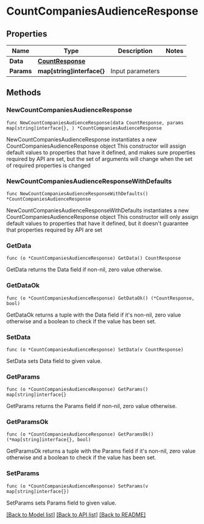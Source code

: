 # CountCompaniesAudienceResponse

## Properties

Name | Type | Description | Notes
------------ | ------------- | ------------- | -------------
**Data** | [**CountResponse**](CountResponse.md) |  | 
**Params** | **map[string]interface{}** | Input parameters | 

## Methods

### NewCountCompaniesAudienceResponse

`func NewCountCompaniesAudienceResponse(data CountResponse, params map[string]interface{}, ) *CountCompaniesAudienceResponse`

NewCountCompaniesAudienceResponse instantiates a new CountCompaniesAudienceResponse object
This constructor will assign default values to properties that have it defined,
and makes sure properties required by API are set, but the set of arguments
will change when the set of required properties is changed

### NewCountCompaniesAudienceResponseWithDefaults

`func NewCountCompaniesAudienceResponseWithDefaults() *CountCompaniesAudienceResponse`

NewCountCompaniesAudienceResponseWithDefaults instantiates a new CountCompaniesAudienceResponse object
This constructor will only assign default values to properties that have it defined,
but it doesn't guarantee that properties required by API are set

### GetData

`func (o *CountCompaniesAudienceResponse) GetData() CountResponse`

GetData returns the Data field if non-nil, zero value otherwise.

### GetDataOk

`func (o *CountCompaniesAudienceResponse) GetDataOk() (*CountResponse, bool)`

GetDataOk returns a tuple with the Data field if it's non-nil, zero value otherwise
and a boolean to check if the value has been set.

### SetData

`func (o *CountCompaniesAudienceResponse) SetData(v CountResponse)`

SetData sets Data field to given value.


### GetParams

`func (o *CountCompaniesAudienceResponse) GetParams() map[string]interface{}`

GetParams returns the Params field if non-nil, zero value otherwise.

### GetParamsOk

`func (o *CountCompaniesAudienceResponse) GetParamsOk() (*map[string]interface{}, bool)`

GetParamsOk returns a tuple with the Params field if it's non-nil, zero value otherwise
and a boolean to check if the value has been set.

### SetParams

`func (o *CountCompaniesAudienceResponse) SetParams(v map[string]interface{})`

SetParams sets Params field to given value.



[[Back to Model list]](../README.md#documentation-for-models) [[Back to API list]](../README.md#documentation-for-api-endpoints) [[Back to README]](../README.md)


